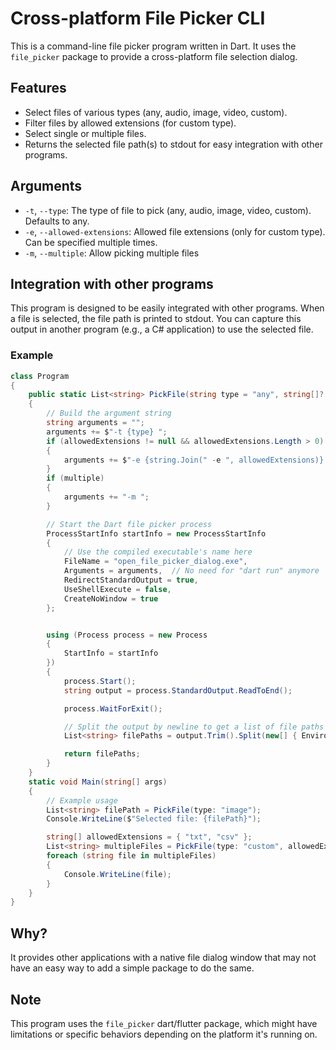 # Cross-platform File Picker CLI

This is a command-line file picker program written in Dart. It uses the `file_picker` package to provide a cross-platform file selection dialog.

## Features

*   Select files of various types (any, audio, image, video, custom).
*   Filter files by allowed extensions (for custom type).
*   Select single or multiple files.
*   Returns the selected file path(s) to stdout for easy integration with other programs.


## Arguments
* `-t`, `--type`: The type of file to pick (any, audio, image, video, custom). Defaults to any.
* `-e`, `--allowed-extensions`: Allowed file extensions (only for custom type). Can be specified multiple times.
* `-m`, `--multiple`: Allow picking multiple files

## Integration with other programs
This program is designed to be easily integrated with other programs. When a file is selected, the file path is printed to stdout. You can capture this output in another program (e.g., a C# application) to use the selected file.

### Example
```c#
class Program
{
    public static List<string> PickFile(string type = "any", string[]? allowedExtensions = null, bool multiple = false)
    {
        // Build the argument string
        string arguments = "";
        arguments += $"-t {type} ";
        if (allowedExtensions != null && allowedExtensions.Length > 0)
        {
            arguments += $"-e {string.Join(" -e ", allowedExtensions)} ";
        }
        if (multiple)
        {
            arguments += "-m ";
        }

        // Start the Dart file picker process
        ProcessStartInfo startInfo = new ProcessStartInfo
        {
            // Use the compiled executable's name here
            FileName = "open_file_picker_dialog.exe",
            Arguments = arguments,  // No need for "dart run" anymore
            RedirectStandardOutput = true,
            UseShellExecute = false,
            CreateNoWindow = true
        };


        using (Process process = new Process
        {
            StartInfo = startInfo
        })
        {
            process.Start();
            string output = process.StandardOutput.ReadToEnd();

            process.WaitForExit();

            // Split the output by newline to get a list of file paths
            List<string> filePaths = output.Trim().Split(new[] { Environment.NewLine }, StringSplitOptions.RemoveEmptyEntries).ToList();

            return filePaths;
        }
    }
    static void Main(string[] args)
    {
        // Example usage
        List<string> filePath = PickFile(type: "image");
        Console.WriteLine($"Selected file: {filePath}");

        string[] allowedExtensions = { "txt", "csv" };
        List<string> multipleFiles = PickFile(type: "custom", allowedExtensions: allowedExtensions, multiple: true);
        foreach (string file in multipleFiles)
        {
            Console.WriteLine(file);
        }
    }
}

```

## Why?
It provides other applications with a native file dialog window that may not have an easy way to add a simple package to do the same.

## Note
This program uses the `file_picker` dart/flutter package, which might have limitations or specific behaviors depending on the platform it's running on.

